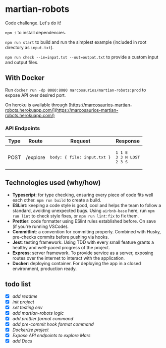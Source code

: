 # martian-robots

Code challenge. Let's do it!

`npm i` to install dependencies.

`npm run start` to build and run the simplest example (included in root directory as `input.txt`).

`npm run check --in=inpat.txt --out=outpat.txt` to provide a custom input and output files.

With Docker
--
Run `docker run -dp 8080:8080 marcosaurios/martian-robots:prod` to expose API over desired port.

On heroku is available through [https://marcosaurios-martian-robots.herokuapp.com/](https://marcosaurios-martian-robots.herokuapp.com/)

### API Endpoints

| Type        | Route           | Request  | Response  |
| ------------- |:-------------:| -----| -----|
| POST     | /explore | <pre>body: { file: input.txt }</pre> |  <pre>1 1 E<br>3 3 N LOST<br>2 3 S</pre>|

## **Technologies used (why/how)**

- **Typescript**: for type checking, ensuring every piece of code fits well each other. `npm run build` to create a build.
- **ESLint**: keeping a code style is good, cool and helps the team to follow a standard, avoiding unexpected bugs. Using `airbnb-base` here, run `npm run lint` to check style fixes, or `npm run lint:fix` to fix them.
- **Prettier**: code formatter using ESlint rules established before. On save (if you're running VSCode).
- **Commitlint**: a convention for commiting properly. Combined with Husky, pre-checks commits before pushing via hooks.
- **Jest**: testing framework. Using TDD with every small feature grants a healthy and well-paced progress of the project.
- **Express**: server framework. To provide service as a server, exposing routes over the internet to interact with the application.
- **Docker**: deploying container. For deploying the app in a closed environment, production ready.

## todo list

- [x] _add readme_
- [x] _init project_
- [x] _set testing env_
- [x] _add martian-robots logic_
- [x] _add prettier format command_
- [x] _add pre-commit hook format command_
- [x] _Dockerize project_
- [x] _Expose API endpoints to explore Mars_
- [x] _add Docs_
